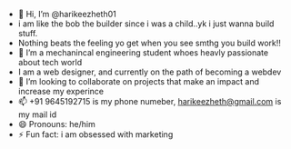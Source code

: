 - 👋 Hi, I’m @harikeezheth01
- i am like the bob the builder since i was a child..yk i just wanna build stuff.
- Nothing beats the feeling yo get when you see smthg you build work!!
- 🌱 I’m a mechanincal engineering student whoes heavly passionate about tech world
- I am a web designer, and currently on the path of becoming a webdev 
- 💞️ I’m looking to collaborate on projects that make an impact and increase my experince
- 📫 +91 9645192715 is my phone numeber, harikeezheth@gmail.com is my mail id
- 😄 Pronouns: he/him
- ⚡ Fun fact: i am obsessed with marketing 

<!---
harikeezheth01/harikeezheth01 is a ✨ special ✨ repository because its `README.md` (this file) appears on your GitHub profile.
You can click the Preview link to take a look at your changes.
--->
